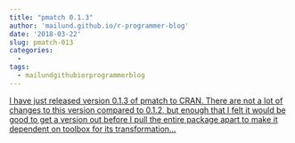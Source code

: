 ```yaml
---
title: "pmatch 0.1.3"
author: 'mailund.github.io/r-programmer-blog'
date: '2018-03-22'
slug: pmatch-013
categories:
  - 
tags:
  - mailundgithubiorprogrammerblog
---
```


[I have just released version 0.1.3 of pmatch to CRAN. There are not a lot of changes to this version compared to 0.1.2, but enough that I felt it would be good to get a version out before I pull the entire package apart to make it dependent on toolbox for its transformation...<click to read more>](https://mailund.github.io/r-programmer-blog/2018/03/22/pmatch-0-1-3/)

